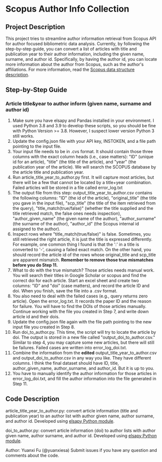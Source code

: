 # Scopus Author Info Collection

## Project Description
This project tries to streamline author information retrieval from Scopus API for author focused bibliometric data analysis. Currently, by following the step-by-step guide, you can convert a list of articles with title and publication year to their author information, including the given name, surname, and author id. Specifically, by having the author id, you can locate more information about the author from Scopus, such as the author's affiliations. For more information, read the [Scopus data structure description](https://github.com/ElsevierDev/elsapy/wiki/Understanding-the-data).

## Step-by-Step Guide

### Article title&year to author inform (given name, surname and author id)
1. Make sure you have elsapy and Pandas installed in your environment. I used Python 3.8 and 3.9 to develop these scripts, so you should be fine with Python Version >= 3.8. However, I suspect lower version Python 3 still works.
2. Update the config.json file with your API key, INSTOKEN, and a file path pointing to the input file.
3. Your input file needs to be in .cvs format. It should contain those three columns with the exact column heads (i.e., case matters): "ID" (unique id for an article), "title" (the title of the article), and "year" (the publication year of the article). We will search the SCOPUS database by the article title and publication year.
4. Run article_title_year_to_author.py first. It will capture most articles, but there will be a few that cannot be located by a title+year combination. Failed articles will be stored in a file called error_log.txt
5. The output file from this step: output_title_year_to_author.csv contains the following columns: "ID" (the id of the article), "original_title" (the title you gave in the input file), "scp_title" (the title of the item retrieved from the query), "title_match(true/false)" (whether the title supplied and the title retrieved match, the false ones needs inspection), "author_given_name" (the given name of the author), "author_surname" (the surname of the author), "author_id" (the Scopus internal id assigned to the author).
6. Inspect rows where "title_match(true/false)" is false. Sometimes, you still retrieved the right article, it is just the title is expressed differently. For example, one common thing I found is that the ':' in a title is converted to '-', causing a failed exact match. On the other hand, you should record the article id of the rows whose original_title and scp_title are apparent mismatch. **Remember to remove those true mismatches before you do Step 11.**
7. What to do with the true mismatch? Those articles needs manual work. You will search their titles in Google Scholar or scopus and find the correct doi for each article. Start an excel sheet and create two columns: "ID" and "doi" (case matters), and record the article ID and doi. When you finish, save the file into a .csv format.
8. You also need to deal with the failed cases (e.g., query returns zero article). Open the error_log.txt. It records the paper ID and the reason for failure. You will have to find the DOIs of those articles manually. Continue working with the file you created in Step 7, and write down article id and their dois.
9. Update the config.json file again with the file path pointing to the new input file you created in Step 8. 
10. Run doi_to_author.py. This time, the script will try to locate the article by doi. The output is stored in a new file called "output_doi_to_author.csv." Similar to step 4, you may capture some new articles, but there will still be failures. Failed cases are written into error_log_doi.txt.
11. Combine the information from the **edited** output_title_year_to_author.csv and output_doi_to_author.csv in any way you like. They have different columns. I think the final dataset should have ID, title, author_given_name, author_surname, and author_id. But it is up to you.
12. You have to manually identify the author information for those articles in error_log_doi.txt, and fill the author information into the file generated in Step 11.

## Code Description
article_title_year_to_author.py: convert article information (title and publication year) to an author list with author given name, author surname, and author id. Developed using [elsapy Python module](https://github.com/ElsevierDev/elsapy).

doi_to_author.py: convert article information (doi) to author lists with author given name, author surname, and author id. Developed using [elsapy Python module](https://github.com/ElsevierDev/elsapy).

Author: Yuanxi Fu (@yuanxiesa)
Submit issues if you have any question and comments about the code.
